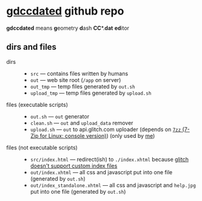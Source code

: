 # <a href="https://gdccdated.glitch.me/index.xhtml">gdccdated</a> github repo
<b>gdccdated</b> means <b>g</b>eometry <b>d</b>ash <b>CC</b>*.<b>dat</b> <b>ed</b>itor
## dirs and files
<dl><dt>dirs</dt><dd><ul>
<li><code>src</code> &mdash; contains files written by humans</li>
<li><code>out</code> &mdash; web site root (<code>/app</code> on server)</li>
<li><code>out_tmp</code> &mdash; temp files generated by <code>out.sh</code></li>
<li><code>upload_tmp</code> &mdash; temp files generated by <code>upload.sh</code></li>
</ul></dd><dt>files (executable scripts)</dt><dd><ul>
<li><code>out.sh</code> &mdash; <code>out</code> generator</li>
<li><code>clean.sh</code> &mdash; <code>out</code> and <code>upload_data</code> remover</li>
<li><code>upload.sh</code> &mdash; <code>out</code> to api.glitch.com uploader (depends on <a href="https://7-zip.org/download.html"><code>7zz</code> (7-Zip for Linux: console version)</a>) (only used by <a href="https://github.com/xBZZZZ">me</a>)</li>
</ul></dd><dt>files (not executable scripts)</dt><dd><ul>
<li><code>src/index.html</code> &mdash; redirect(ish) to <code>./index.xhtml</code> because <a href="https://support.glitch.com/t/feature-request-custom-index-file-in-static-websites/57238">glitch doesn't support custom index files</a></li>
<li><code>out/index.xhtml</code> &mdash; all css and javascript put into one file (generated by <code>out.sh</code>)</li>
<li><code>out/index_standalone.xhtml</code> &mdash; all css and javascript and <code>help.jpg</code> put into one file (generated by <code>out.sh</code>)</li>
</ul></dd></dl>